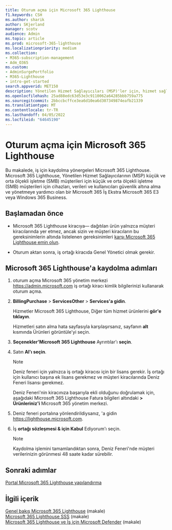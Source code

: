 ```yaml
---
title: Oturum açma için Microsoft 365 Lighthouse
f1.keywords: CSH
ms.author: sharik
author: SKjerland
manager: scotv
audience: Admin
ms.topic: article
ms.prod: microsoft-365-lighthouse
ms.localizationpriority: medium
ms.collection:
- M365-subscription-management
- Adm_O365
ms.custom:
- AdminSurgePortfolio
- M365-Lighthouse
- intro-get-started
search.appverid: MET150
description: Yönetilen Hizmet Sağlayıcıları (MSP)'ler için, hizmet sağlayıcılarına nasıl Microsoft 365 Lighthouse.
ms.openlocfilehash: 25ad88edc63d53e3c9110062a64285bbb759a775
ms.sourcegitcommit: 2bbccbcffce3ea6d10ea6d307349874eafb21339
ms.translationtype: MT
ms.contentlocale: tr-TR
ms.lasthandoff: 04/05/2022
ms.locfileid: "64645190"
---
```

# <a name="sign-up-for-microsoft-365-lighthouse"></a>Oturum açma için Microsoft 365 Lighthouse

Bu makalede, iş için kaydolma yönergeleri Microsoft 365 Lighthouse. Microsoft 365 Lighthouse, Yönetilen Hizmet Sağlayıcılarının (MSP) küçük ve orta ölçekli işletme (SMB) müşterileri için küçük ve orta ölçekli işletme (SMB) müşterileri için cihazları, verileri ve kullanıcıları güvenlik altına alma ve yönetmeye yardımcı olan bir Microsoft 365 İş Ekstra Microsoft 365 E3 veya Windows 365 Business. 

## <a name="before-you-begin"></a>Başlamadan önce

- Microsoft 365 Lighthouse kiracıya&mdash; dağıtılan ürün yalnızca müşteri kiracılarında yer etmez, ancak sizin ve müşteri kiracıların bu gereksinimlerin altında listelenen gereksinimleri [karşı Microsoft 365 Lighthouse emin olun](m365-lighthouse-requirements.md).

- Oturum aktan sonra, iş ortağı kiracıda Genel Yönetici olmak gerekir.

## <a name="steps-to-sign-up-for-microsoft-365-lighthouse"></a>Microsoft 365 Lighthouse'a kaydolma adımları

1. oturum açma Microsoft 365 yönetim merkezi <a href="https://go.microsoft.com/fwlink/p/?linkid=2024339" target="_blank">https://admin.microsoft.com</a> iş ortağı kiracı kimlik bilgilerinizi kullanarak oturum açma. 

1. **BillingPurchase** >  **ServicesOther** >  **Services'a gidin**.

    Hizmetler Microsoft 365 Lighthouse, Diğer tüm hizmet ürünlerini **gör'e tıklayın**.

    Hizmetleri satın alma hata sayfasıyla karşılaşırsanız, sayfanın **alt** kısmında Ürünleri görüntüle'yi seçin.

1. **Seçenekler'Microsoft 365 Lighthouse** Ayrıntılar'ı **seçin**. 

1. Satın **Al'ı seçin**.

    > [!NOTE]
    > Deniz feneri için yalnızca iş ortağı kiracısı için bir lisans gerekir. İş ortağı için kullanıcı başına ek lisans gerekmez ve müşteri kiracılarında Deniz Feneri lisansı gerekmez. 

    Deniz Feneri'nin kiracınıza başarıyla ekli olduğunu doğrulamak için, aşağıdaki Microsoft 365 Lighthouse Fatura bilgileri altındaki **> Ürünleriniz'i** Microsoft 365 yönetim merkezi.

1. Deniz feneri portalına yönlendirildiysanız, 'a gidin <a href="https://go.microsoft.com/fwlink/p/?linkid=2168110" target="_blank">https://lighthouse.microsoft.com</a>.

1. İş **ortağı sözleşmesi & için Kabul** Ediyorum'ı seçin.

    > [!NOTE]
    > Kaydolma işlemini tamamlandıktan sonra, Deniz Feneri'nde müşteri verilerinizin görünmesi 48 saate kadar sürebilir.

## <a name="next-steps"></a>Sonraki adımlar

[Portal Microsoft 365 Lighthouse yapılandırma](m365-lighthouse-configure-portal-security.md) 

## <a name="related-content"></a>İlgili içerik

[Genel bakış Microsoft 365 Lighthouse](m365-lighthouse-overview.md) (makale)   
[Microsoft 365 Lighthouse SSS](m365-lighthouse-faq.yml) (makale)   
[Microsoft 365 Lighthouse ve İş için Microsoft Defender](../security/defender-business/mdb-lighthouse-integration.md) (makale)
